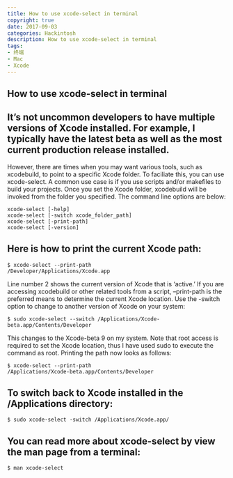 ```yaml
---
title: How to use xcode-select in terminal
copyright: true
date: 2017-09-03
categories: Hackintosh
description: How to use xcode-select in terminal
tags:
- 终端
- Mac
- Xcode
---
```


## How to use xcode-select in terminal
<!--more-->

## It’s not uncommon developers to have multiple versions of Xcode installed. For example, I typically have the latest beta as well as the most current production release installed.

However, there are times when you may want various tools, such as xcodebuild, to point to a specific Xcode folder. To faciliate this, you can use xcode-select. A common use case is if you use scripts and/or makefiles to build your projects.
Once you set the Xcode folder, xcodebuild will be invoked from the folder you specified.
The command line options are below:

```
xcode-select [-help]
xcode-select [-switch xcode_folder_path]
xcode-select [-print-path]
xcode-select [-version]
```
 
## Here is how to print the current Xcode path:

```
$ xcode-select --print-path
/Developer/Applications/Xcode.app
```

Line number 2 shows the current version of Xcode that is ‘active.’ If you are accessing xcodebuild or other related tools from a script, –print-path is the preferred means to determine the current Xcode location.
Use the -switch option to change to another version of Xcode on your system:

```
$ sudo xcode-select --switch /Applications/Xcode-beta.app/Contents/Developer
```
    
This changes to the Xcode-beta 9 on my system. Note that root access is required to set the Xcode location, thus I have used sudo to execute the command as root.
Printing the path now looks as follows:

```
$ xcode-select --print-path
/Applications/Xcode-beta.app/Contents/Developer
```
    
## To switch back to Xcode installed in the /Applications directory:

```
$ sudo xcode-select -switch /Applications/Xcode.app/
```
    
## You can read more about xcode-select by view the man page from a terminal:

```
$ man xcode-select
```

